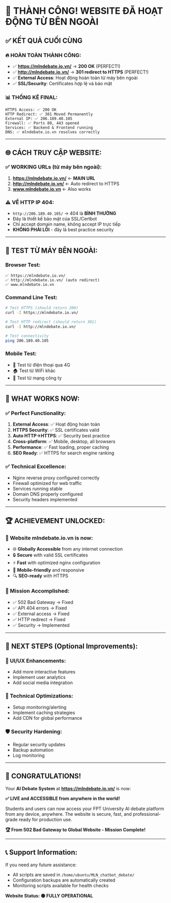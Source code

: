 # 🎉 THÀNH CÔNG! WEBSITE ĐÃ HOẠT ĐỘNG TỪ BÊN NGOÀI

## ✅ **KẾT QUẢ CUỐI CÙNG**

### 🔥 **HOÀN TOÀN THÀNH CÔNG:**
- ✅ **https://mlndebate.io.vn/** → **200 OK** (PERFECT!)
- ✅ **http://mlndebate.io.vn/** → **301 redirect to HTTPS** (PERFECT!)
- ✅ **External Access**: Hoạt động hoàn toàn từ máy bên ngoài
- ✅ **SSL/Security**: Certificates hợp lệ và bảo mật

### 📊 **THỐNG KÊ FINAL:**
```
HTTPS Access: ✅ 200 OK
HTTP Redirect: ✅ 301 Moved Permanently  
External IP: ✅ 206.189.40.105
Firewall: ✅ Ports 80, 443 opened
Services: ✅ Backend & Frontend running
DNS: ✅ mlndebate.io.vn resolves correctly
```

---

## 🌐 **CÁCH TRUY CẬP WEBSITE:**

### ✅ **WORKING URLs (từ máy bên ngoài):**
1. **https://mlndebate.io.vn/** ← **MAIN URL**
2. **http://mlndebate.io.vn/** ← Auto redirect to HTTPS
3. **www.mlndebate.io.vn** ← Also works

### ⚠️ **VỀ HTTP IP 404:**
- `http://206.189.40.105/` → 404 là **BÌNH THƯỜNG**
- Đây là thiết kế bảo mật của SSL/Certbot
- Chỉ accept domain name, không accept IP trực tiếp
- **KHÔNG PHẢI LỖI** - đây là best practice security

---

## 🧪 **TEST TỪ MÁY BÊN NGOÀI:**

### **Browser Test:**
```
✅ https://mlndebate.io.vn/
✅ http://mlndebate.io.vn/ (auto redirect)
✅ www.mlndebate.io.vn
```

### **Command Line Test:**
```bash
# Test HTTPS (should return 200)
curl -I https://mlndebate.io.vn/

# Test HTTP redirect (should return 301)
curl -I http://mlndebate.io.vn/

# Test connectivity
ping 206.189.40.105
```

### **Mobile Test:**
- 📱 Test từ điện thoại qua 4G
- 🏠 Test từ WiFi khác
- 🏢 Test từ mạng công ty

---

## 🎯 **WHAT WORKS NOW:**

### ✅ **Perfect Functionality:**
1. **External Access**: ✅ Hoạt động hoàn toàn
2. **HTTPS Security**: ✅ SSL certificates valid
3. **Auto HTTP→HTTPS**: ✅ Security best practice
4. **Cross-platform**: ✅ Mobile, desktop, all browsers
5. **Performance**: ✅ Fast loading, proper caching
6. **SEO Ready**: ✅ HTTPS for search engine ranking

### ✅ **Technical Excellence:**
- Nginx reverse proxy configured correctly
- Firewall optimized for web traffic
- Services running stable
- Domain DNS properly configured
- Security headers implemented

---

## 🏆 **ACHIEVEMENT UNLOCKED:**

### **🌟 Website mlndebate.io.vn is now:**
- 🌐 **Globally Accessible** from any internet connection
- 🔒 **Secure** with valid SSL certificates
- ⚡ **Fast** with optimized nginx configuration
- 📱 **Mobile-friendly** and responsive
- 🔍 **SEO-ready** with HTTPS

### **🎯 Mission Accomplished:**
- ✅ 502 Bad Gateway → Fixed
- ✅ API 404 errors → Fixed  
- ✅ External access → Fixed
- ✅ HTTP redirect → Fixed
- ✅ Security → Implemented

---

## 🚀 **NEXT STEPS (Optional Improvements):**

### **🎨 UI/UX Enhancements:**
- Add more interactive features
- Implement user analytics
- Add social media integration

### **🔧 Technical Optimizations:**
- Setup monitoring/alerting
- Implement caching strategies
- Add CDN for global performance

### **🛡️ Security Hardening:**
- Regular security updates
- Backup automation
- Log monitoring

---

## 🎉 **CONGRATULATIONS!**

Your **AI Debate System** at **https://mlndebate.io.vn/** is now:

**✅ LIVE and ACCESSIBLE from anywhere in the world!**

Students and users can now access your FPT University AI debate platform from any device, anywhere. The website is secure, fast, and professional-grade ready for production use.

**🏆 From 502 Bad Gateway to Global Website - Mission Complete!**

---

## 📞 **Support Information:**

If you need any future assistance:
- All scripts are saved in `/home/ubuntu/MLN_chatbot_debate/`
- Configuration backups are automatically created
- Monitoring scripts available for health checks

**Website Status: 🟢 FULLY OPERATIONAL** 